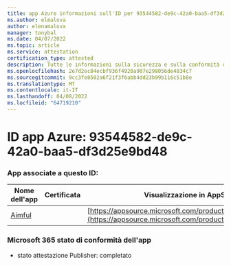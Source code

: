 ```yaml
---
title: app Azure informazioni sull'ID per 93544582-de9c-42a0-baa5-df3d25e9bd48
ms.author: elmalova
author: elenamalova
manager: tonybal
ms.date: 04/07/2022
ms.topic: article
ms.service: attestation
certification_type: attested
description: Tutte le informazioni sulla sicurezza e sulla conformità disponibili per 93544582-de9c-42a0-baa5-df3d25e9bd48.
ms.openlocfilehash: 2e7d2ec84ecbf936f4920a907e298056de4834c7
ms.sourcegitcommit: 9cc3fe8502a6f21f3f6abb4dd23b99b116c51b8e
ms.translationtype: MT
ms.contentlocale: it-IT
ms.lasthandoff: 04/08/2022
ms.locfileid: "64719210"
---
```

# <a name="azure-app-id-93544582-de9c-42a0-baa5-df3d25e9bd48"></a>ID app Azure: 93544582-de9c-42a0-baa5-df3d25e9bd48


### <a name="apps-associated-with-this-id"></a>App associate a questo ID:
| **Nome dell'app** | **Certificata** | **Visualizzazione in AppSource** |
|--------------|---------------|-----------------------|
| [Aimful](../forward/WA200003698.md) |  | [https://appsource.microsoft.com/product/office/WA200003698](https://appsource.microsoft.com/product/office/WA200003698) |

### <a name="microsoft-365-app-compliance-status"></a>Microsoft 365 stato di conformità dell'app
- stato attestazione Publisher: completato
